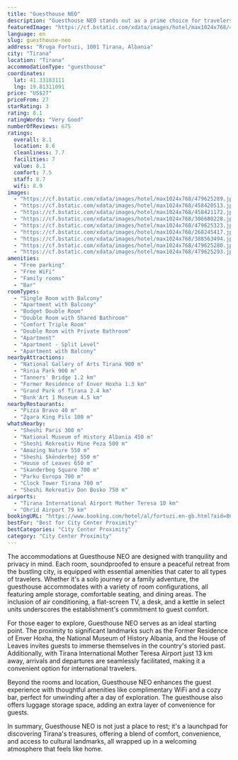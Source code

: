 ```yaml
---
title: "Guesthouse NEO"
description: "Guesthouse NEO stands out as a prime choice for travelers seeking comfort and convenience in the heart of Tirana."
featuredImage: "https://cf.bstatic.com/xdata/images/hotel/max1024x768/479625289.jpg?k=934b403117df8d96d8535eb663948224451bd6e0ea94539061016c3006028773&o=&hp=1"
language: en
slug: guesthouse-neo
address: "Rruga Fortuzi, 1001 Tirana, Albania"
city: "Tirana"
location: "Tirana"
accommodationType: "guesthouse"
coordinates:
  lat: 41.33183111
  lng: 19.81311091
price: "US$27"
priceFrom: 27
starRating: 3
rating: 8.1
ratingWords: "Very Good"
numberOfReviews: 675
ratings:
  overall: 8.1
  location: 8.6
  cleanliness: 7.7
  facilities: 7
  value: 8.1
  comfort: 7.5
  staff: 8.7
  wifi: 8.9
images:
  - "https://cf.bstatic.com/xdata/images/hotel/max1024x768/479625289.jpg?k=934b403117df8d96d8535eb663948224451bd6e0ea94539061016c3006028773&o=&hp=1"
  - "https://cf.bstatic.com/xdata/images/hotel/max1024x768/458420513.jpg?k=8bc802dd4b654cb849ca338464d352e83b412f58c4cbd0eaedef0e4ab436ebaa&o=&hp=1"
  - "https://cf.bstatic.com/xdata/images/hotel/max1024x768/458421172.jpg?k=2f95b9eeb6f9c979ab80e09871ce50f9adfbfd55435d9407aaf3ec418150dfcf&o=&hp=1"
  - "https://cf.bstatic.com/xdata/images/hotel/max1024x768/306680228.jpg?k=2b8b2174dfe095ecb9aec2c795fa7eeacac628e630ba4500dd25e76eb02864c2&o=&hp=1"
  - "https://cf.bstatic.com/xdata/images/hotel/max1024x768/479625323.jpg?k=ea8d31ad981bdb8a6d058c8e717d45fb2c10c202bb16a50cdeeaa49522fc6df2&o=&hp=1"
  - "https://cf.bstatic.com/xdata/images/hotel/max1024x768/268245417.jpg?k=36316f5fbd24baef19447d62c40a687c348075323baf6572e462f7fe7d11b371&o=&hp=1"
  - "https://cf.bstatic.com/xdata/images/hotel/max1024x768/388563494.jpg?k=d54163c10f878a4ade6f476e86b848af1bd31124f1dbdec8e4f21aa4d26d5856&o=&hp=1"
  - "https://cf.bstatic.com/xdata/images/hotel/max1024x768/479625280.jpg?k=9f0b43bec2e7e8237f21aeb862e781e643629d0848f647efc9fe0d5a8e57cb9d&o=&hp=1"
  - "https://cf.bstatic.com/xdata/images/hotel/max1024x768/479625293.jpg?k=1943a23c43376631431f2bd82f01bb6ebf6741f620bcbda033dc83124a1d8421&o=&hp=1"
amenities:
  - "Free parking"
  - "Free WiFi"
  - "Family rooms"
  - "Bar"
roomTypes:
  - "Single Room with Balcony"
  - "Apartment with Balcony"
  - "Budget Double Room"
  - "Double Room with Shared Bathroom"
  - "Comfort Triple Room"
  - "Double Room with Private Bathroom"
  - "Apartment"
  - "Apartment - Split Level"
  - "Apartment with Balcony"
nearbyAttractions:
  - "National Gallery of Arts Tirana 900 m"
  - "Rinia Park 900 m"
  - "Tanners' Bridge 1.2 km"
  - "Former Residence of Enver Hoxha 1.3 km"
  - "Grand Park of Tirana 2.4 km"
  - "Bunk'Art 1 Museum 4.5 km"
nearbyRestaurants:
  - "Pizza Bravo 40 m"
  - "Zgara King Pils 100 m"
whatsNearby:
  - "Sheshi Paris 300 m"
  - "National Museum of History Albania 450 m"
  - "Sheshi Rekreativ Mine Peza 500 m"
  - "Amazing Nature 550 m"
  - "Sheshi Skënderbej 550 m"
  - "House of Leaves 650 m"
  - "Skanderbeg Square 700 m"
  - "Parku Europa 700 m"
  - "Clock Tower Tirana 700 m"
  - "Sheshi Rekreativ Don Bosko 750 m"
airports:
  - "Tirana International Airport Mother Teresa 10 km"
  - "Ohrid Airport 79 km"
bookingURL: "https://www.booking.com/hotel/al/fortuzi.en-gb.html?aid=8035640"
bestFor: "Best for City Center Proximity"
bestCategories: "City Center Proximity"
category: "City Center Proximity"
---
```


The accommodations at Guesthouse NEO are designed with tranquility and privacy in mind. Each room, soundproofed to ensure a peaceful retreat from the bustling city, is equipped with essential amenities that cater to all types of travelers. Whether it's a solo journey or a family adventure, the guesthouse accommodates with a variety of room configurations, all featuring ample storage, comfortable seating, and dining areas. The inclusion of air conditioning, a flat-screen TV, a desk, and a kettle in select units underscores the establishment's commitment to guest comfort.

For those eager to explore, Guesthouse NEO serves as an ideal starting point. The proximity to significant landmarks such as the Former Residence of Enver Hoxha, the National Museum of History Albania, and the House of Leaves invites guests to immerse themselves in the country's storied past. Additionally, with Tirana International Mother Teresa Airport just 13 km away, arrivals and departures are seamlessly facilitated, making it a convenient option for international travelers.

Beyond the rooms and location, Guesthouse NEO enhances the guest experience with thoughtful amenities like complimentary WiFi and a cozy bar, perfect for unwinding after a day of exploration. The guesthouse also offers luggage storage space, adding an extra layer of convenience for guests.

In summary, Guesthouse NEO is not just a place to rest; it's a launchpad for discovering Tirana's treasures, offering a blend of comfort, convenience, and access to cultural landmarks, all wrapped up in a welcoming atmosphere that feels like home.